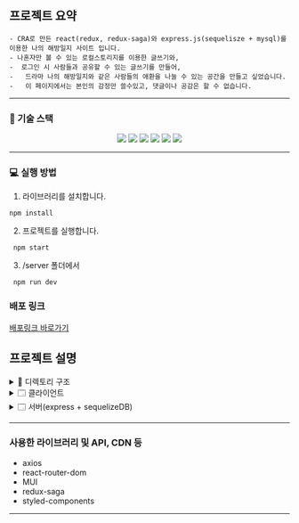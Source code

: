 ## 프로젝트 요약

```
- CRA로 만든 react(redux, redux-saga)와 express.js(sequelisze + mysql)를 이용한 나의 해방일지 사이트 입니다.
- 나혼자만 볼 수 있는 로컬스토리지를 이용한 글쓰기와,
-  로그인 시 사람들과 공유할 수 있는 글쓰기를 만들어,
-   드라마 나의 해방일지와 같은 사람들의 애환을 나눌 수 있는 공간을 만들고 싶었습니다. 
-   이 페이지에서는 본인의 감정만 쓸수있고, 댓글이나 공감은 할 수 없습니다.
```

---

### 🔧 기술 스택

<div align=center> 
  <img src="https://img.shields.io/badge/react-61DAFB?style=for-the-badge&logo=react&logoColor=black"/> 
  <img src="https://img.shields.io/badge/javascript-F7DF1E?style=for-the-badge&logo=javascript&logoColor=black"/>   
    <img src="https://img.shields.io/badge/REDUX-764ABC?style=for-the-badge&logo=REDUX&logoColor=black"/>  
    <img src="https://img.shields.io/badge/MUI-DB7093?style=for-the-badge&logo=MUI&logoColor=black"/>   
 <img src="https://img.shields.io/badge/Redux_Saga-999999?style=for-the-badge&logo=Redux-Saga&logoColor=black"/>   
  <img src="https://img.shields.io/badge/Sequelize-52B0E7?style=for-the-badge&logo=Sequelize&logoColor=black"/>   
 
</div>

---

### 💻 실행 방법

1.  라이브러리를 설치합니다.

```
npm install
```

2.  프로젝트를 실행합니다.

```
 npm start
```

3. /server 폴더에서 
```
 npm run dev
```

### 배포 링크

[배포링크 바로가기](https://myliberationnotes-c95d3.web.app/liberty)
<br/>

## 프로젝트 설명

<details>
<summary>  📂 디렉토리 구조</summary>
<div markdown="1">

```
🗂 server
  ...
🗂 src
 ┣ 📁 components
 	┣ AppLayout.js
    ┣ Footer.js
    ┣ Introduce.js
    ┣ LibertyDetail.js
    ┣ LibertyEdit.js
    ┣ LibertyItem.js
    ┣ MainContent.js
    ┣ Random.js
    ┣ Script.js
    ┣ Time.js
    ┗ ScrollRestoration.js 
 ┣ 📁 HOC
    ┗ Auth.js
 ┣ 📁 reducers
    ┣ index.js
    ┣ news.js
    ┣ post.js
    ┗ user.js    
 ┣ 📁 sagas
    ┣ index.js
    ┣ post.js
    ┗ user.js 
 ┣ 📂 pages
    ┣ intro.js
    ┣ Liberty.js
    ┣ Main.js
    ┣ MyPage.js
    ┣ Signup.js
    ┗ Login.js
 ┣ 📂 store
   ┣ configureStore.js
   ┗ dummyScript.js
 ┣ 📂 utils
   ┣ backToTop.js
   ┗ scrollEvent.js
 ┣ animation.css
 ┣ App.js
 ┣ App.css
 ┣ index.js
 
```

</div>
</details>

<details>
<summary>🗔 클라이언트</summary>
<div markdown="1">

```
 -로그인 및 회원가입 
클라이언트에서 HOC로 각 페이지 라우팅시에 로그인이 필요한 페이지인지 아닌지를 판단할 수 있게 권한을 옵션으로 설정했습니다.
redux-thunk를 이용해 로그인/로그아웃/회원가입에 대한 상태관리를 했습니다.

-소개글 및 헤더 
animation과 timer함수를 만들어 적절히 배치했습니다. 헤더쪽은 script를 더미 데이터로 만들어 렌더 시 랜덤으로 글이 나오게끔 구현했습니다.

-상태관리
redux-saga와 redux를 이용해서 상태관리를 진행했습니다. 기능별로 상태를 분리했고, 로그인한 글에 대한 생성 및 수정, 삭제가 가능합니다.

-기타
페이지 이동 시, 헤더가 있는 위치로 이동하게끔 restoration 컴포넌트를 따로 만들었습니다. 
마이페이지 접근 시, fullcalender라이브러리를 사용해 내가 이때까지 적은 정보에 대한 제목을 보여줍니다.

```
</div>
</details>
<details>
<summary>🗔 서버(express + sequelizeDB)</summary>
<div markdown="1">

```
-모델 생성
게시글/유저/해시태그 총 3개의 모델을 생성해 sequlizeDB와 연동시켰습니다. 
게시글에는 컨텐츠 내용/행복도 유저에는 이메일/패스워드, 해시태그는 해시태그에 대한 스키마를 생성했습니다.

- 로그인
local-passport 전략을 사용해, 이메일과 패스워드를 받고, 유저의 정보를 확인합니다.

- 미들웨어
게시글을 작성하거나 유저가 로그인 한 상태인지 판별하기 위해 local-passport에서 받아온 정보로 유저를 판별 후,
필요한 정보만을 보내줍니다.

- CRUD
로그인 정보를 판별 후, api에 맞게 필요한 정보들을 보내줍니다. 
```
</div>
</details>

---


### 사용한 라이브러리 및 API, CDN 등

- axios
- react-router-dom
- MUI
- redux-saga
- styled-components

---







